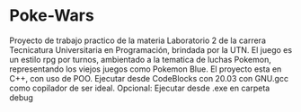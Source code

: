 # Poke-Wars
Proyecto de trabajo practico de la materia Laboratorio 2 de la carrera Tecnicatura Universitaria en Programación, brindada por la UTN.
El juego es un estilo rpg por turnos, ambientado a la tematica de luchas Pokemon, representando los viejos juegos como Pokemon Blue. 
El proyecto esta en C++, con uso de POO.
Ejecutar desde CodeBlocks con 20.03 con GNU.gcc como copilador de ser ideal.
Opcional: Ejecutar desde .exe en carpeta debug
